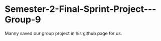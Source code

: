 # Semester-2-Final-Sprint-Project---Group-9
Manny saved our group project in his github page for us.
